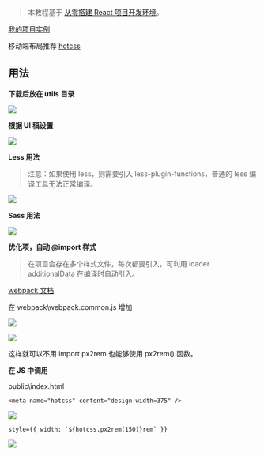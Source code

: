 > 本教程基于 [从零搭建 React 项目开发环境](https://github.com/zhuanglong/react-template)。

[我的项目实例](https://github.com/zhuanglong/react-template/tree/rem-layout)

移动端布局推荐 [hotcss](https://github.com/imochen/hotcss)

## 用法

**下载后放在 utils 目录**

![](https://gitee.com/zloooong/image_store/raw/master/img/20210118181432.png)

**根据 UI 稿设置**

![](https://gitee.com/zloooong/image_store/raw/master/img/20210118181602.png)

**Less 用法**

>注意：如果使用 less，则需要引入 less-plugin-functions，普通的 less 编译工具无法正常编译。

![](https://gitee.com/zloooong/image_store/raw/master/img/20210118181952.png)

**Sass 用法**

![](https://gitee.com/zloooong/image_store/raw/master/img/20210118182200.png)

**优化项，自动 @import 样式**

> 在项目会存在多个样式文件，每次都要引入，可利用 loader additionalData 在编译时自动引入。

[webpack 文档](https://webpack.docschina.org/loaders/less-loader/#additionaldata)

在 webpack\webpack.common.js 增加

![](https://gitee.com/zloooong/image_store/raw/master/img/20210118183436.png)

![](https://gitee.com/zloooong/image_store/raw/master/img/20210118184718.png)

这样就可以不用 import px2rem 也能够使用 px2rem() 函数。

**在 JS 中调用**

public\index.html

```
<meta name="hotcss" content="design-width=375" />
```

![](https://gitee.com/zloooong/image_store/raw/master/img/20210517205325.png)

```
style={{ width: `${hotcss.px2rem(150)}rem` }}
```

![](https://gitee.com/zloooong/image_store/raw/master/img/20210119104730.png)
